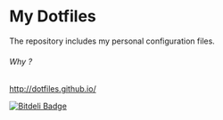 # My Dotfiles

The repository includes my personal configuration files.

###### Why ? 

http://dotfiles.github.io/

[![Bitdeli Badge](https://d2weczhvl823v0.cloudfront.net/erkanay/dotfiles/trend.png)](https://bitdeli.com/free "Bitdeli Badge")

